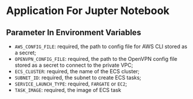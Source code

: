 # Application For Jupter Notebook

## Parameter In Environment Variables
- `AWS_CONFIG_FILE`: required, the path to config file for AWS CLI stored as a secret;
- `OPENVPN_CONFIG_FILE`: required, the path to the OpenVPN config file stored as a secret to connect to the private VPC;
- `ECS_CLUSTER`: required, the name of the ECS cluster;
- `SUBNET_ID`: required, the subnet to create ECS tasks;
- `SERVICE_LAUNCH_TYPE`: required, `FARGATE` or `EC2`;
- `TASK_IMAGE`: required, the image of ECS task
